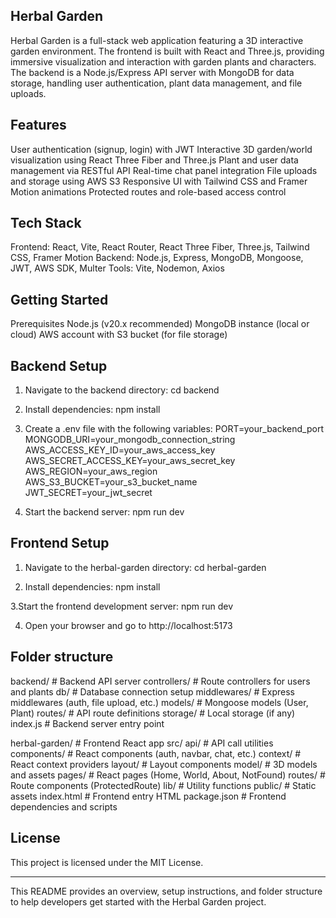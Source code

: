 ## Herbal Garden
Herbal Garden is a full-stack web application featuring a 3D interactive garden environment. The frontend is built with React and Three.js, providing immersive visualization and interaction with garden plants and characters. The backend is a Node.js/Express API server with MongoDB for data storage, handling user authentication, plant data management, and file uploads.

## Features
User authentication (signup, login) with JWT
Interactive 3D garden/world visualization using React Three Fiber and Three.js
Plant and user data management via RESTful API
Real-time chat panel integration
File uploads and storage using AWS S3
Responsive UI with Tailwind CSS and Framer Motion animations
Protected routes and role-based access control
 
## Tech Stack
Frontend: React, Vite, React Router, React Three Fiber, Three.js, Tailwind CSS, Framer Motion
Backend: Node.js, Express, MongoDB, Mongoose, JWT, AWS SDK, Multer
Tools: Vite, Nodemon, Axios

## Getting Started

Prerequisites
Node.js (v20.x recommended)
MongoDB instance (local or cloud)
AWS account with S3 bucket (for file storage)


## Backend Setup

1. Navigate to the backend directory:
cd backend

3. Install dependencies:
npm install

4. Create a .env file with the following variables:
PORT=your_backend_port
MONGODB_URI=your_mongodb_connection_string
AWS_ACCESS_KEY_ID=your_aws_access_key
AWS_SECRET_ACCESS_KEY=your_aws_secret_key
AWS_REGION=your_aws_region
AWS_S3_BUCKET=your_s3_bucket_name
JWT_SECRET=your_jwt_secret

5. Start the backend server:
 npm run dev

## Frontend Setup

1. Navigate to the herbal-garden directory:
cd herbal-garden

2. Install dependencies:
npm install

3.Start the frontend development server:
npm run dev

4. Open your browser and go to http://localhost:5173

## Folder structure

backend/               # Backend API server
  controllers/         # Route controllers for users and plants
  db/                  # Database connection setup
  middlewares/         # Express middlewares (auth, file upload, etc.)
  models/              # Mongoose models (User, Plant)
  routes/              # API route definitions
  storage/             # Local storage (if any)
  index.js             # Backend server entry point

herbal-garden/         # Frontend React app
  src/
    api/               # API call utilities
    components/        # React components (auth, navbar, chat, etc.)
    context/           # React context providers
    layout/            # Layout components
    model/             # 3D models and assets
    pages/             # React pages (Home, World, About, NotFound)
    routes/            # Route components (ProtectedRoute)
    lib/               # Utility functions
  public/              # Static assets
  index.html           # Frontend entry HTML
  package.json         # Frontend dependencies and scripts

## License

This project is licensed under the MIT License.

---

This README provides an overview, setup instructions, and folder structure to help developers get started with the Herbal Garden project.
